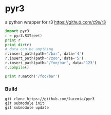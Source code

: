 pyr3
====

a python wrapper for r3 https://github.com/c9s/r3


```python
import pyr3
r = pyr3.R3Tree()
print r
print dir(r)
# data can be anything
r.insert_path(path="/bar", data='4')
r.insert_path(path="/zoo", data='5')
r.insert_path(path="/foo/bar", data='123')
r.compile()

print r.match('/foo/bar')
```

### Build

    git clone https://github.com/lucemia/pyr3
    git submodule init
    git submodule update

